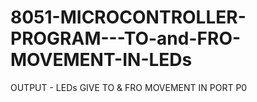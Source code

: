 # 8051-MICROCONTROLLER-PROGRAM---TO-and-FRO-MOVEMENT-IN-LEDs
OUTPUT - LEDs GIVE TO &amp; FRO MOVEMENT IN PORT P0
